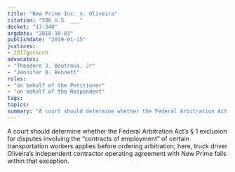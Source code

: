 ```yaml
---
title: "New Prime Inc. v. Oliveira"
citation: "586 U.S. ___"
docket: "17-340"
argdate: "2018-10-03"
publishdate: "2019-01-15"
justices:
- 2017gorsuch
advocates:
- "Theodore J. Boutrous, Jr"
- "Jennifer D. Bennett"
roles:
- "on behalf of the Petitioner"
- "on behalf of the Respondent"
tags:
topics:
summary: "A court should determine whether the Federal Arbitration Act’s § 1 exclusion for disputes involving the “contracts of employment” of certain transportation workers applies before ordering arbitration; here, truck driver Oliveira’s independent contractor operating agreement with New Prime falls within that exception."
---
```

A court should determine whether the Federal Arbitration Act’s § 1 exclusion for disputes involving the “contracts of employment” of certain transportation workers applies before ordering arbitration; here, truck driver Oliveira’s independent contractor operating agreement with New Prime falls within that exception.
